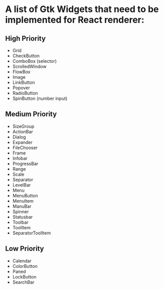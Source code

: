 # A list of Gtk Widgets that need to be implemented for React renderer:

## High Priority

- Grid
- CheckButton
- ComboBox (selector)
- ScrolledWindow
- FlowBox
- Image
- LinkButton
- Popover
- RadioButton
- SpinButton (number input)

## Medium Priority

- SizeGroup
- ActionBar
- Dialog
- Expander
- FileChooser
- Frame
- Infobar
- ProgressBar
- Range
- Scale
- Separator
- LevelBar
- Menu
- MenuButton
- MenuItem
- ManuBar
- Spinner
- Statusbar
- Toolbar
- ToolItem
- SeparatorToolItem

## Low Priority

- Calendar
- ColorButton
- Paned
- LockButton
- SearchBar
